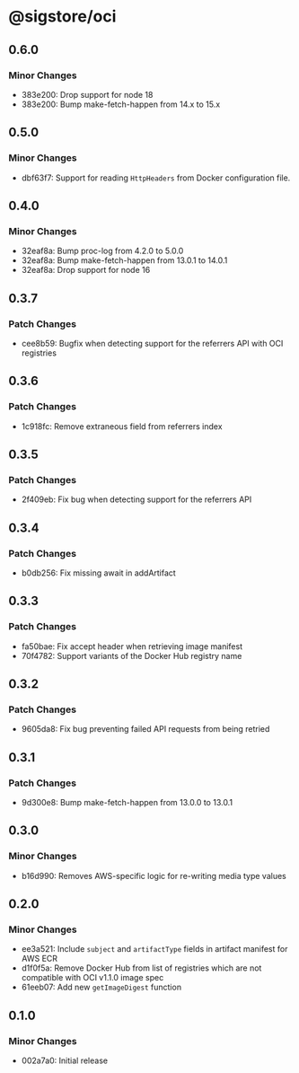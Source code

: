 # @sigstore/oci

## 0.6.0

### Minor Changes

- 383e200: Drop support for node 18
- 383e200: Bump make-fetch-happen from 14.x to 15.x

## 0.5.0

### Minor Changes

- dbf63f7: Support for reading `HttpHeaders` from Docker configuration file.

## 0.4.0

### Minor Changes

- 32eaf8a: Bump proc-log from 4.2.0 to 5.0.0
- 32eaf8a: Bump make-fetch-happen from 13.0.1 to 14.0.1
- 32eaf8a: Drop support for node 16

## 0.3.7

### Patch Changes

- cee8b59: Bugfix when detecting support for the referrers API with OCI registries

## 0.3.6

### Patch Changes

- 1c918fc: Remove extraneous field from referrers index

## 0.3.5

### Patch Changes

- 2f409eb: Fix bug when detecting support for the referrers API

## 0.3.4

### Patch Changes

- b0db256: Fix missing await in addArtifact

## 0.3.3

### Patch Changes

- fa50bae: Fix accept header when retrieving image manifest
- 70f4782: Support variants of the Docker Hub registry name

## 0.3.2

### Patch Changes

- 9605da8: Fix bug preventing failed API requests from being retried

## 0.3.1

### Patch Changes

- 9d300e8: Bump make-fetch-happen from 13.0.0 to 13.0.1

## 0.3.0

### Minor Changes

- b16d990: Removes AWS-specific logic for re-writing media type values

## 0.2.0

### Minor Changes

- ee3a521: Include `subject` and `artifactType` fields in artifact manifest for AWS ECR
- d1f0f5a: Remove Docker Hub from list of registries which are not compatible with OCI v1.1.0 image spec
- 61eeb07: Add new `getImageDigest` function

## 0.1.0

### Minor Changes

- 002a7a0: Initial release

